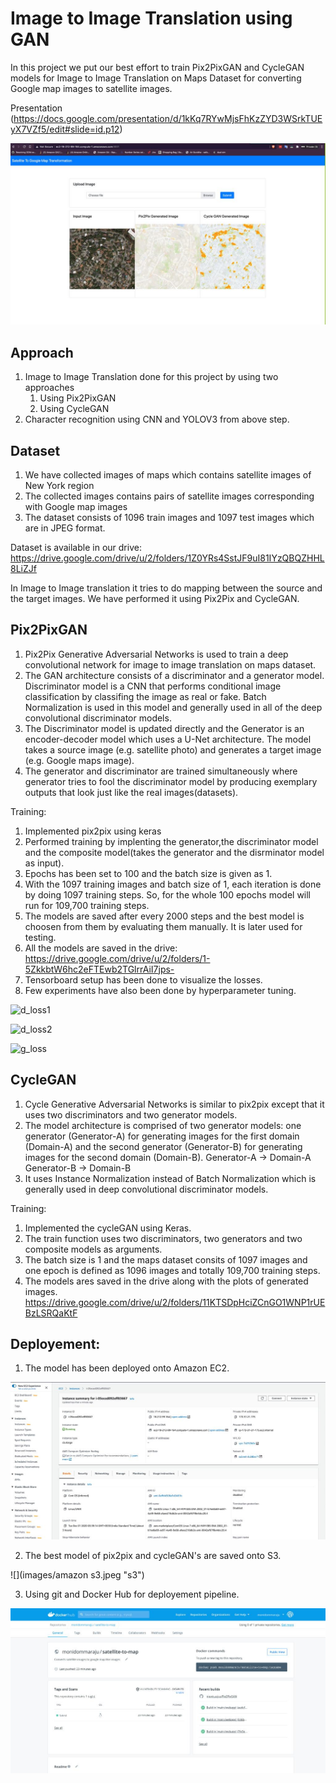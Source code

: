 

# Image to Image Translation using GAN

In this project we put our best effort to train Pix2PixGAN and CycleGAN models for Image to Image Translation on Maps Dataset for converting Google map images to satellite images.

Presentation (https://docs.google.com/presentation/d/1kKq7RYwMjsFhKzZYD3WSrkTUEyX7VZf5/edit#slide=id.p12)

![](images/ui.jpeg "ui")

## Approach
1. Image to Image Translation done for this project by using two approaches
    1. Using Pix2PixGAN 
    2. Using CycleGAN
3. Character recognition using CNN and YOLOV3 from above step.

## Dataset
1. We have collected images of maps which contains satellite images of New York region 
2. The collected images contains pairs of satellite images corresponding with Google map images
3. The dataset consists of 1096 train images and 1097 test images which are in JPEG format.

Dataset is available in our drive: https://drive.google.com/drive/u/2/folders/1Z0YRs4SstJF9uI81IYzQBQZHHL8LiZJf

In Image to Image translation it tries to do mapping between the source and the target images. We have performed it using Pix2Pix and CycleGAN.

## Pix2PixGAN

 1. Pix2Pix Generative Adversarial Networks is used to train a deep convolutional network for image to image translation on maps dataset.
 2. The GAN architecture consists of a discriminator and a generator model. Discriminator model is a CNN that performs conditional image classification by classifing the image as real or fake. Batch Normalization is used in this model and generally used in all of the deep convolutional discriminator models.
 3. The Discriminator model is updated directly and the Generator is an encoder-decoder model which uses a U-Net architecture. The model takes a source image (e.g. satellite photo) and generates a target image (e.g. Google maps image).
 4. The generator and discriminator are trained simultaneously where generator tries to fool the discriminator model by producing exemplary outputs that look just like the real images(datasets).

Training: 

 1. Implemented pix2pix using keras 
 2. Performed training by implenting the generator,the discriminator model and the composite model(takes the generator and the disrminator model as input).
 3. Epochs has been set to 100 and the batch size is given as 1.
 4. With the 1097 training images and batch size of 1, each iteration is done by doing 1097 training steps. So, for the whole 100 epochs model will run for 109,700 training steps.
 5. The models are saved after every 2000 steps and the best model is choosen from them by evaluating them manually. It is later used for testing.
 6. All the models are saved in the drive: https://drive.google.com/drive/u/2/folders/1-5ZkkbtW6hc2eFTEwb2TGlrrAiI7jps-
 7. Tensorboard setup has been done to visualize the losses.
 8. Few experiments have also been done by hyperparameter tuning.
 
![](images/d_loss1.jpeg "d_loss1")

![](images/d_loss2.jpeg "d_loss2")

![](images/g_loss.jpeg "g_loss")
 

## CycleGAN

 1. Cycle Generative Adversarial Networks is similar to pix2pix except that it uses two discriminators and two generator models.
 2. The model architecture is comprised of two generator models: one generator (Generator-A) for generating images for the first domain (Domain-A) and the second generator (Generator-B) for generating images for the second domain (Domain-B).
	Generator-A -> Domain-A
	Generator-B -> Domain-B
 3. It uses Instance Normalization instead of Batch Normalization which is generally used in deep convolutional discriminator models.

Training:

 1. Implemented the cycleGAN using Keras.
 2. The train function uses two discriminators, two generators and two composite models as arguments.
 3. The batch size is 1 and the maps dataset consits of 1097 images and one epoch is defined as 1096 images and totally 109,700 training steps. 
 4. The models ares saved in the drive along with the plots of generated images. https://drive.google.com/drive/u/2/folders/11KTSDpHciZCnGO1WNP1rUEBzLSRQaKtF

## Deployement:
 1. The model has been deployed onto Amazon EC2.
 
 ![](images/ec2.jpeg "EC2")
 
 2. The best model of pix2pix and cycleGAN's are saved onto S3.
 
 ![](images/amazon s3.jpeg "s3")

 3. Using git and Docker Hub for deployement pipeline.
 
 ![](images/dockerhub.jpeg "Docker")
